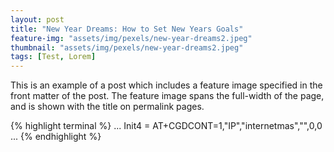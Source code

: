 ```yaml
---
layout: post
title: "New Year Dreams: How to Set New Years Goals"
feature-img: "assets/img/pexels/new-year-dreams2.jpeg"
thumbnail: "assets/img/pexels/new-year-dreams2.jpeg"
tags: [Test, Lorem]
---
```

This is an example of a post which includes a feature image specified in the front matter of the post. The feature image spans the full-width of the page, and is shown with the title on permalink pages.

{% highlight terminal %}
...
Init4 = AT+CGDCONT=1,"IP","internetmas","",0,0
...
{% endhighlight %}

